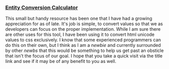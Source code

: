 ### [Entity Conversion Calculator](http://www.evotech.net/articles/testjsentities.html)

This small but handy resource has been one that I have had a growing appreciation for as of late.  It's job is simple, to convert values so that we as developers can focus on the proper implementation.  While I am sure there are other uses for this tool, I have been using it to convert html unicode values to css exclusively.  I know that some experienced programmers can do this on their own, but I think as I am a _newbie_ and currently surrounded by other _newbs_ that this would be something to help us get past an obsticle that isn't the focus of our goal.  I hope that you take a quick visit via the title link and see if it may be of any benefit to you as well.

